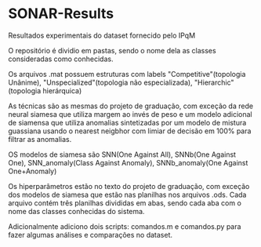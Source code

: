 # SONAR-Results
Resultados experimentais do dataset fornecido pelo IPqM

O repositório é dividio em pastas, sendo o nome dela as classes consideradas como conhecidas.

Os arquivos .mat possuem estruturas com labels "Competitive"(topologia Unânime), "Unspecialized"(topologia não especializada), "Hierarchic"(topologia hierárquica)

As técnicas são as mesmas do projeto de graduação, com exceção da rede neural siamesa que utiliza margem ao invés de peso e um modelo adicional de siamensa que utiliza anomalias sintetizadas por um modelo de mistura guassiana usando o nearest neigbhor com limiar de decisão em 100% para filtrar as anomalias.

OS modelos de siamesa são SNN(One Against All), SNNb(One Against One), SNN_anomaly(Class Against Anomaly), SNNb_anomaly(One Against One+Anomaly)

Os hiperparâmetros estão no texto do projeto de graduação, com exceção dos modelos de siamesa que estão nas planilhas nos arquivos .ods. Cada arquivo contém três planilhas divididas em abas, sendo cada aba com o nome das classes conhecidas do sistema.

Adicionalmente adiciono dois scripts: comandos.m e comandos.py para fazer algumas análises e comparações no dataset.
